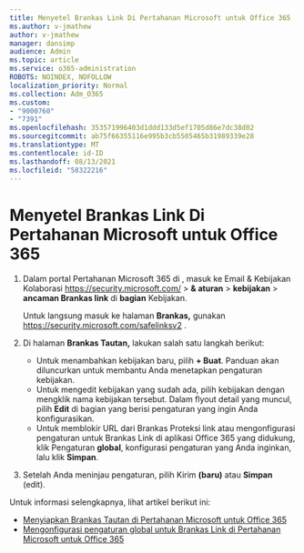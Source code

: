 ```yaml
---
title: Menyetel Brankas Link Di Pertahanan Microsoft untuk Office 365
ms.author: v-jmathew
author: v-jmathew
manager: dansimp
audience: Admin
ms.topic: article
ms.service: o365-administration
ROBOTS: NOINDEX, NOFOLLOW
localization_priority: Normal
ms.collection: Adm_O365
ms.custom:
- "9000760"
- "7391"
ms.openlocfilehash: 353571996403d1ddd133d5ef1705d86e7dc38d02
ms.sourcegitcommit: ab75f66355116e995b3cb5505465b31989339e28
ms.translationtype: MT
ms.contentlocale: id-ID
ms.lasthandoff: 08/13/2021
ms.locfileid: "58322216"
---
```

# <a name="set-up-safe-link-policies-in-microsoft-defender-for-office-365"></a>Menyetel Brankas Link Di Pertahanan Microsoft untuk Office 365

1. Dalam portal Pertahanan Microsoft 365 di , masuk ke Email & Kebijakan Kolaborasi <https://security.microsoft.com/>  \> **& aturan** \> **kebijakan** \> **ancaman Brankas link** di **bagian** Kebijakan.

   Untuk langsung masuk ke halaman **Brankas,** gunakan <https://security.microsoft.com/safelinksv2> .

2. Di halaman **Brankas Tautan,** lakukan salah satu langkah berikut:
   - Untuk menambahkan kebijakan baru, pilih **+ Buat**. Panduan akan diluncurkan untuk membantu Anda menetapkan pengaturan kebijakan.
   - Untuk mengedit kebijakan yang sudah ada, pilih kebijakan dengan mengklik nama kebijakan tersebut. Dalam flyout detail yang muncul, pilih **Edit** di bagian yang berisi pengaturan yang ingin Anda konfigurasikan.
   - Untuk memblokir URL dari Brankas Proteksi link atau mengonfigurasi pengaturan untuk Brankas Link di aplikasi Office 365 yang didukung, klik Pengaturan **global**, konfigurasi pengaturan yang Anda inginkan, lalu klik **Simpan**.

3. Setelah Anda meninjau pengaturan, pilih Kirim **(baru)** atau **Simpan** (edit).

Untuk informasi selengkapnya, lihat artikel berikut ini:

- [Menyiapkan Brankas Tautan di Pertahanan Microsoft untuk Office 365](https://docs.microsoft.com/microsoft-365/security/office-365-security/set-up-safe-links-policies)
- [Mengonfigurasi pengaturan global untuk Brankas Link di Pertahanan Microsoft untuk Office 365](https://docs.microsoft.com/microsoft-365/security/office-365-security/configure-global-settings-for-safe-links)

